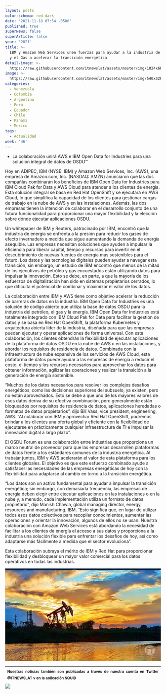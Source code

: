```yaml
---
layout: posts
color-schema: red-dark
date: '2021-11-18 07:54 -0500'
published: true
superNews: false
superArticle: false
year: '2021'
title: >-
  IBM y Amazon Web Services unen fuerzas para ayudar a la industria de Petróleo
  y el Gas a acelerar la transición energética
detail-image: >-
  https://raw.githubusercontent.com/itnewslat/assets/master/img/1024x680/Petroleo-g.jpg
image: >-
  https://raw.githubusercontent.com/itnewslat/assets/master/img/540x320/Petroleo-p.jpg
categories:
  - Venezuela
  - Colombia
  - Argentina
  - Perú
  - Ecuador
  - Chile
  - Panama
  - Mexico
tags:
  - Actualidad
week: '46'
---
```

- La colaboración unirá AWS e IBM Open Data for Industries para una solución integral de datos de OSDU™

Hoy en ADIPEC, IBM (NYSE: IBM) y Amazon Web Services, Inc. (AWS), una empresa de Amazon.com, Inc. (NASDAQ: AMZN) anunciaron que las dos compañías combinarán los beneficios de IBM Open Data for Industries para IBM Cloud Pak for Data y AWS Cloud para atender a los clientes de energía. Esta solución integral se basa en Red Hat OpenShift y se ejecutará en AWS Cloud, lo que simplifica la capacidad de los clientes para gestionar cargas de trabajo en la nube de AWS y en las instalaciones. Además, las dos empresas tienen la intención de colaborar en el desarrollo conjunto de una futura funcionalidad para proporcionar una mayor flexibilidad y la elección sobre dónde ejecutar aplicaciones OSDU.

Un whitepaper de IBM y Reuters, patrocinado por IBM, encontró que la industria de energía se enfrenta a la presión para reducir los gases de efecto invernadero a medida que sigue aumentando la demanda de energía asequible. Las empresas necesitan soluciones que ayuden a impulsar la eficiencia para liberar capital, tiempo y recursos para invertir en el descubrimiento de nuevas fuentes de energía más sostenibles para el futuro. Los datos y las tecnologías digitales pueden ayudar a navegar esta transición, sin embargo, un estudio de IBM encontró que menos de la mitad de los ejecutivos de petróleo y gas encuestados están utilizando datos para impulsar la innovación. Esto se debe, en parte, a que la mayoría de los esfuerzos de digitalización han sido en sistemas propietarios cerrados, lo que dificulta el potencial de combinar y maximizar el valor de los datos.

La colaboración entre IBM y AWS tiene como objetivo acelerar la reducción de barreras de datos en la industria. IBM Open Data for Industries es una solución de código abierto que utiliza la base de datos OSDU para la industria del petróleo, el gas y la energía. IBM Open Data for Industries está totalmente integrado con IBM Cloud Pak for Data para facilitar la gestión de datos y se basa en Red Hat OpenShift, la plataforma Kubernetes y arquitectura abierta líder de la industria, diseñada para que las empresas puedan ejecutar y operar aplicaciones de forma universal. Con esta colaboración, los clientes obtendrán la flexibilidad de ejecutar aplicaciones de la plataforma de datos OSDU en la nube de AWS o en las instalaciones, y abordar los requisitos de residencia de datos. Combinada con la infraestructura de nube expansiva de los servicios de AWS Cloud, esta plataforma de datos puede ayudar a las empresas de energía a reducir el costo, el tiempo y los recursos necesarios para aprovechar los datos para obtener información, agilizar las operaciones y realizar la transición a la generación de energía sostenible.

“Muchos de los datos necesarios para resolver los complejos desafíos energéticos, como las decisiones superiores del subsuelo, ya existen, pero no están aprovechados. Esto se debe a que uno de los mayores valores de esos datos deriva de su efectiva combinación, pero generalmente están bloqueados por requisitos de residencia de datos, aplicaciones heredadas o formatos de datos propietarios”, dijo Bill Vass, vice president, engineering, AWS. “Al colaborar con IBM y aprovechar Red Hat OpenShift, podremos brindar a los clientes una oferta global y eficiente con la flexibilidad de ejecutarse en prácticamente cualquier infraestructura de TI e impulsar la innovación digital a largo plazo”.

El OSDU Forum es una colaboración entre industrias que proporciona un marco neutral de proveedor para que las empresas desarrollen plataformas de datos frente a los estándares comunes de la industria energética. Al trabajar juntos, IBM y AWS acelerarán el valor de esta plataforma para los clientes globales. El objetivo es que este esfuerzo combinado ayude a satisfacer las necesidades de las empresas energéticas de hoy con la flexibilidad para adaptarse al cambio en torno a la transición energética.

“Los datos son un activo fundamental para ayudar a impulsar la transición energética; sin embargo, con demasiada frecuencia, las empresas de energía deben elegir entre ejecutar aplicaciones en las instalaciones o en la nube y, a menudo, cada implementación utiliza un formato de datos propietario”, dijo Manish Chawla, global managing director, energy, resources and manufacturing, IBM. “Esto significa que, en lugar de utilizar todos esos datos colectivos para recopilar conocimientos, aumentar las operaciones y orientar la innovación, algunos de ellos no se usan. Nuestra colaboración con Amazon Web Services está abordando la necesidad de facilitar a los clientes de energía el acceso a sus datos y proporciona a la industria una solución flexible para enfrentar los desafíos de hoy, así como adaptarse más fácilmente a medida que el sector evoluciona”.

Esta colaboración subraya el mérito de IBM y Red Hat para proporcionar flexibilidad y desbloquear un mayor valor comercial para los datos operativos en todas las industrias.

![](https://raw.githubusercontent.com/itnewslat/assets/master/img/540x320/Petroleo-p.jpg)

<table style="height: 42px;" width="569">
<tbody>
<tr>
<td style="text-align: justify;"><sub><strong>Nuestras noticias también son publicadas a través de nuestra cuenta en Twitter <a href="https://twitter.com/itnewslat?lang=es">@ITNEWSLAT</a> y en la aplicación <a href="https://squidapp.co/en/">SQUID</a></strong></sub></td>
</tr>
</tbody>
</table>

<img src="https://tracker.metricool.com/c3po.jpg?hash=56f88a41e39ab42c063cc51676587a04"/>